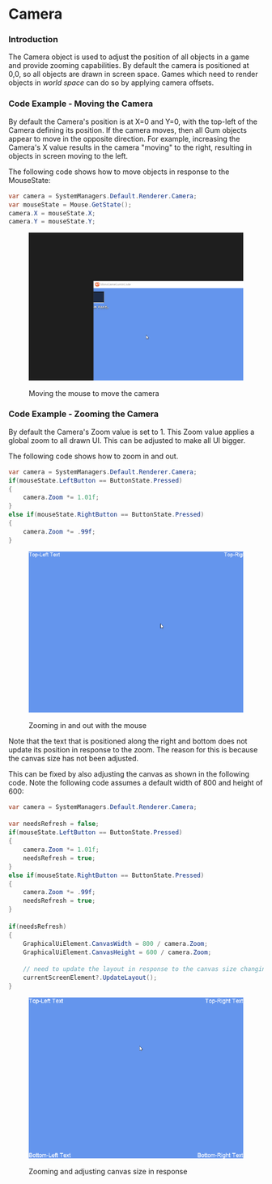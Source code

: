 # Camera

### Introduction

The Camera object is used to adjust the position of all objects in a game and provide zooming capabilities. By default the camera is positioned at 0,0, so all objects are drawn in screen space. Games which need to render objects in _world space_ can do so by applying camera offsets.

### Code Example - Moving the Camera

By default the Camera's position is at X=0 and Y=0, with the top-left of the Camera defining its position. If the camera moves, then all Gum objects appear to move in the opposite direction. For example, increasing the Camera's X value results in the camera "moving" to the right, resulting in objects in screen moving to the left.

The following code shows how to move objects in response to the MouseState:

```csharp
var camera = SystemManagers.Default.Renderer.Camera;
var mouseState = Mouse.GetState();
camera.X = mouseState.X;
camera.Y = mouseState.Y;
```

<figure><img src="../../.gitbook/assets/08_08 04 17.gif" alt=""><figcaption><p>Moving the mouse to move the camera</p></figcaption></figure>

### Code Example - Zooming the Camera

By default the Camera's Zoom value is set to 1. This Zoom value applies a global zoom to all drawn UI. This can be adjusted to make all UI bigger.

The following code shows how to zoom in and out.&#x20;

```csharp
var camera = SystemManagers.Default.Renderer.Camera;
if(mouseState.LeftButton == ButtonState.Pressed)
{
    camera.Zoom *= 1.01f;
}
else if(mouseState.RightButton == ButtonState.Pressed)
{
    camera.Zoom *= .99f;
}
```

<figure><img src="../../.gitbook/assets/15_07 08 36.gif" alt=""><figcaption><p>Zooming in and out with the mouse</p></figcaption></figure>

Note that the text that is positioned along the right and bottom does not update its position in response to the zoom. The reason for this is because the canvas size has not been adjusted.&#x20;

This can be fixed by also adjusting the canvas as shown in the following code. Note the following code assumes a default width of 800 and height of 600:

```csharp
var camera = SystemManagers.Default.Renderer.Camera;

var needsRefresh = false;
if(mouseState.LeftButton == ButtonState.Pressed)
{
    camera.Zoom *= 1.01f;
    needsRefresh = true;
}
else if(mouseState.RightButton == ButtonState.Pressed)
{
    camera.Zoom *= .99f;
    needsRefresh = true;
}

if(needsRefresh)
{
    GraphicalUiElement.CanvasWidth = 800 / camera.Zoom;
    GraphicalUiElement.CanvasHeight = 600 / camera.Zoom;

    // need to update the layout in response to the canvas size changing:
    currentScreenElement?.UpdateLayout();
}
```

<figure><img src="../../.gitbook/assets/15_07 13 08.gif" alt=""><figcaption><p>Zooming and adjusting canvas size in response</p></figcaption></figure>
